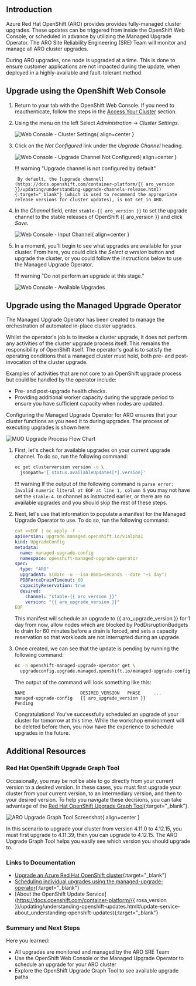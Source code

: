 ## Introduction

Azure Red Hat OpenShift (ARO) provides provides fully-managed cluster upgrades. These updates can be triggered from inside the OpenShift Web Console, or scheduled in advance by utilizing the Managed Upgrade Operator. The ARO Site Reliability Engineering (SRE) Team will monitor and manage all ARO cluster upgrades.

During ARO upgrades, one node is upgraded at a time. This is done to ensure customer applications are not impacted during the update, when deployed in a highly-available and fault-tolerant method.

## Upgrade using the OpenShift Web Console

1. Return to your tab with the OpenShift Web Console. If you need to reauthenticate, follow the steps in the [Access Your Cluster](/100-setup/3-access-cluster/) section.

1. Using the menu on the left Select *Administration* -> *Cluster Settings*.

    ![Web Console - Cluster Settings](/assets/images/web-console-cluster-settings.png){ align=center }

1. Click on the *Not Configured* link under the *Upgrade Channel* heading.

    ![Web Console - Upgrade Channel Not Configured](/assets/images/web-console-upgrade-channel-not-configured.png){ align=center }

    !!! warning "Upgrade channel is not configured by default"

        By default, the [upgrade channel](https://docs.openshift.com/container-platform/{{ aro_version }}/updating/understanding-upgrade-channels-release.html){:target="_blank"} (which is used to recommend the appropriate release versions for cluster updates), is not set in ARO.

1. In the *Channel* field, enter `stable-{{ aro_version }}` to set the upgrade channel to the stable releases of OpenShift {{ aro_version }} and click *Save*.

    ![Web Console - Input Channel](/assets/images/web-console-input-channel.png){ align=center }

1. In a moment, you'll begin to see what upgrades are available for your cluster. From here, you could click the *Select a version* button and upgrade the cluster, or you could follow the instructions below to use the Managed Upgrade Operator.

    !!! warning "Do not perform an upgrade at this stage."

    ![Web Console - Available Upgrades](../../Images/aro-console-upgrade.png)

## Upgrade using the Managed Upgrade Operator

The Managed Upgrade Operator has been created to manage the orchestration of automated in-place cluster upgrades.

Whilst the operator's job is to invoke a cluster upgrade, it does not perform any activities of the cluster upgrade process itself. This remains the responsibility of OpenShift itself. The operator's goal is to satisfy the operating conditions that a managed cluster must hold, both pre- and post-invocation of the cluster upgrade.

Examples of activities that are not core to an OpenShift upgrade process but could be handled by the operator include:

- Pre- and post-upgrade health checks.
- Providing additional worker capacity during the upgrade period to ensure you have sufficient capacity when nodes are updated.

Configuring the Managed Upgrade Operator for ARO ensures that your cluster functions as you need it to during upgrades. The process of executing upgrades is shown here:

![MUO Upgrade Process Flow Chart](/assets/images/upgradecluster-flow.svg)

1. First, let's check for available upgrades on your current upgrade channel. To do so, run the following command:

    ```bash
    oc get clusterversion version -o \
      jsonpath='{.status.availableUpdates[*].version}'
    ```

    !!! warning
        If the output of the following command is `parse error: Invalid numeric literal at EOF at line 1, column 5` you may not have set the `stable-4.10` channel as instructed earlier, or there are no available upgrades and you should skip the rest of these steps.

1. Next, let's use that information to populate a manifest for the Managed Upgrade Operator to use. To do so, run the following command:

    ```yaml
    cat <<EOF | oc apply -f -
    apiVersion: upgrade.managed.openshift.io/v1alpha1
    kind: UpgradeConfig
    metadata:
      name: managed-upgrade-config
      namespace: openshift-managed-upgrade-operator
    spec:
      type: "ARO"
      upgradeAt: $(date -u --iso-8601=seconds --date "+1 day")
      PDBForceDrainTimeout: 60
      capacityReservation: true
      desired:
        channel: "stable-{{ aro_version }}"
        version: "{{ aro_upgrade_version }}"
    EOF
    ```

    This manifest will schedule an upgrade to {{ aro_upgrade_version }} for 1 day from now, allow nodes which are blocked by PodDisruptionBudgets to drain for 60 minutes before a drain is forced, and sets a capacity reservation so that workloads are not interrupted during an upgrade.

1. Once created, we can see that the update is pending by running the following command:

    ```bash
    oc -n openshift-managed-upgrade-operator get \
      upgradeconfig.upgrade.managed.openshift.io/managed-upgrade-config
    ```

    The output of the command will look something like this:

    ```{.text .no-copy}
    NAME                     DESIRED_VERSION   PHASE     ...
    managed-upgrade-config   {{ aro_upgrade_version }}           Pending
    ```

    Congratulations! You've successfully scheduled an upgrade of your cluster for tomorrow at this time. While the workshop environment will be deleted before then, you now have the experience to schedule upgrades in the future.

## Additional Resources

### Red Hat OpenShift Upgrade Graph Tool
Occasionally, you may be not be able to go directly from your current version to a desired version. In these cases, you must first upgrade your cluster from your current version, to an intermediary version, and then to your desired version. To help you navigate these decisions, you can take advantage of the [Red Hat OpenShift Upgrade Graph Tool](https://access.redhat.com/labs/ocpupgradegraph/update_path){:target="_blank"}. 

![ARO Upgrade Graph Tool Screenshot](../../assets/images/aro_upgrade_graph.png){ align=center } 

In this scenario to upgrade your cluster from version 4.11.0 to 4.12.15, you must first upgrade to 4.11.39, then you can upgrade to 4.12.15. The ARO Upgrade Graph Tool helps you easily see which version you should upgrade to. 

### Links to Documentation
- [Upgrade an Azure Red Hat OpenShift cluster](https://learn.microsoft.com/en-us/azure/openshift/howto-upgrade){:target="_blank"}
- [Scheduling individual upgrades using the managed-upgrade-operator](https://learn.microsoft.com/en-us/azure/openshift/howto-upgrade#scheduling-individual-upgrades-using-the-managed-upgrade-operator){:target="_blank"}
- [About the OpenShift Update Service](https://docs.openshift.com/container-platform/{{ rosa_version }}/updating/understanding-openshift-updates.html#update-service-about_understanding-openshift-updates){:target="_blank"}

### Summary and Next Steps

Here you learned:

* All upgrades are monitored and managed by the ARO SRE Team
* Use the OpenShift Web Console or the Managed Upgrade Operator to schedule an upgrade for your ARO cluster
* Explore the OpenShift Upgrade Graph Tool to see available upgrade paths